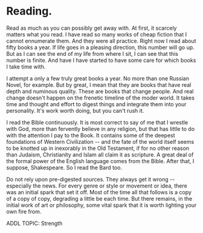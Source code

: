 # Reading. 

Read as much as you can possibly get away with. At first, it scarcely matters
what you read. I have read so many works of cheap fiction that I cannot
ennumerate them. And they were all practice. Right now I read about fifty books
a year. If life goes in a pleasing direction, this number will go up. But as I
can see the end of my life from where I sit, I can see that this number is
finite. And have I have started to have some care for which books I take time
with. 

I attempt a only a few truly great books a year. No more than one Russian
Novel, for example. But by great, I mean that they are books that have real
depth and numinous quality. These are books that change people. And real change
doesn't happen on the frenetic timeline of the moder world. It takes time and
thought and effort to digest things and integrate them into your personality.
It's work worth doing, but you can't rush it. 

I read the Bible continuously. It is most correct to say of me that I wrestle
with God, more than fervently believe in any religion, but that has little to do
with the attention I pay to the Book. It contains some of the deepest
foundations of Western Civilization -- and the fate of the world itself seems to be
knotted up in inexorably in the Old Testament, if for no other reason than
Judaism, Christianity and Islam all claim it as scripture. A great deal of the formal power of the English language comes
from the Bible. After that, I suppose, Shakespeare. So I read the Bard too.  

Do not rely upon pre-digested sources. They always get it wrong -- especially
the news. For every genre or style or movement or idea, there was an initial
spark that set it off. Most of the time all that follows is a copy of a copy of
copy, degrading a little be each time. But there remains, in the initial work
of art or philosophy, some vital spark that it is worth lighting your own fire
from. 


ADDL TOPIC: Strength